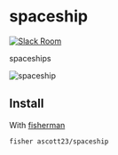 # spaceship

[![Slack Room][slack-badge]][slack-link]

spaceships

![spaceship]

## Install

With [fisherman]

```
fisher ascott23/spaceship
```

[slack-link]: https://fisherman-wharf.herokuapp.com
[slack-badge]: https://fisherman-wharf.herokuapp.com/badge.svg
[fisherman]: https://github.com/fisherman/fisherman
[spaceship]: https://cloud.githubusercontent.com/assets/8317250/13661599/777665a2-e6d7-11e5-9078-eae115fa140a.png
